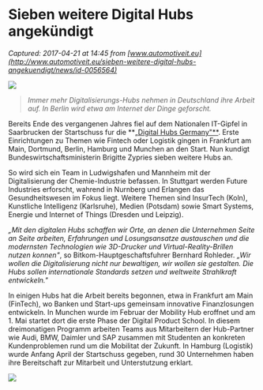 # Sieben weitere Digital Hubs angekündigt

_Captured: 2017-04-21 at 14:45 from [www.automotiveit.eu](http://www.automotiveit.eu/sieben-weitere-digital-hubs-angekuendigt/news/id-0056564)_

![](http://www.automotiveit.eu/wp-content/uploads/2017/04/berlin-1932468_640.jpg)

> _Immer mehr Digitalisierungs-Hubs nehmen in Deutschland ihre Arbeit auf. In Berlin wird etwa am Internet der Dinge geforscht._

Bereits Ende des vergangenen Jahres fiel auf dem Nationalen IT-Gipfel in Saarbrucken der Startschuss fur die **„[Digital Hubs Germany"**](http://www.automotiveit.eu/startschuss-fuer-digital-hubs-gefallen/news/id-0054688). Erste Einrichtungen zu Themen wie Fintech oder Logistik gingen in Frankfurt am Main, Dortmund, Berlin, Hamburg und Munchen an den Start. Nun kundigt Bundeswirtschaftsministerin Brigitte Zypries sieben weitere Hubs an.

So wird sich ein Team in Ludwigshafen und Mannheim mit der Digitalisierung der Chemie-Industrie befassen. In Stuttgart werden Future Industries erforscht, wahrend in Nurnberg und Erlangen das Gesundheitswesen im Fokus liegt. Weitere Themen sind InsurTech (Koln), Kunstliche Intelligenz (Karlsruhe), Medien (Potsdam) sowie Smart Systems, Energie und Internet of Things (Dresden und Leipzig).

_„Mit den digitalen Hubs schaffen wir Orte, an denen die Unternehmen Seite an Seite arbeiten, Erfahrungen und Losungsansatze austauschen und die modernsten Technologien wie 3D-Drucker und Virtual-Reality-Brillen nutzen konnen"_, so Bitkom-Hauptgeschaftsfuhrer Bernhard Rohleder. _„Wir wollen die Digitalisierung nicht nur bewaltigen, wir wollen sie gestalten. Die Hubs sollen internationale Standards setzen und weltweite Strahlkraft entwickeln."_

In einigen Hubs hat die Arbeit bereits begonnen, etwa in Frankfurt am Main (FinTech), wo Banken und Start-ups gemeinsam innovative Finanzlosungen entwickeln. In Munchen wurde im Februar der Mobility Hub eroffnet und am 1. Mai startet dort die erste Phase der Digital Product School. In diesem dreimonatigen Programm arbeiten Teams aus Mitarbeitern der Hub-Partner wie Audi, BMW, Daimler und SAP zusammen mit Studenten an konkreten Kundenproblemen rund um die Mobilitat der Zukunft. In Hamburg (Logistik) wurde Anfang April der Startschuss gegeben, rund 30 Unternehmen haben ihre Bereitschaft zur Mitarbeit und Unterstutzung erklart.

![](http://www.automotiveit.eu/wp-content/uploads/2017/04/170420-Bitkom-IT-Gipfel-hub-Landkarte-Deutschland-print.jpg)
